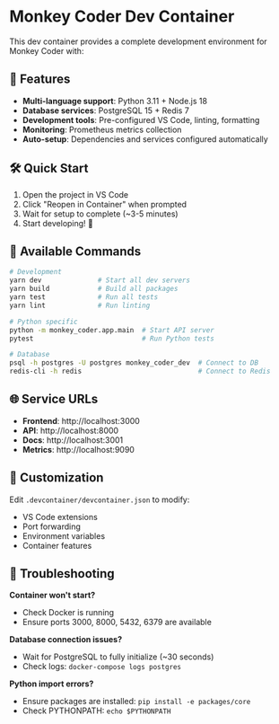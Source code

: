 # Monkey Coder Dev Container

This dev container provides a complete development environment for Monkey Coder with:

## 🚀 Features

- **Multi-language support**: Python 3.11 + Node.js 18
- **Database services**: PostgreSQL 15 + Redis 7
- **Development tools**: Pre-configured VS Code, linting, formatting
- **Monitoring**: Prometheus metrics collection
- **Auto-setup**: Dependencies and services configured automatically

## 🛠️ Quick Start

1. Open the project in VS Code
2. Click "Reopen in Container" when prompted
3. Wait for setup to complete (~3-5 minutes)
4. Start developing! 🎉

## 📝 Available Commands

```bash
# Development
yarn dev              # Start all dev servers
yarn build            # Build all packages
yarn test             # Run all tests
yarn lint             # Run linting

# Python specific
python -m monkey_coder.app.main  # Start API server
pytest                           # Run Python tests

# Database
psql -h postgres -U postgres monkey_coder_dev  # Connect to DB
redis-cli -h redis                             # Connect to Redis
```

## 🌐 Service URLs

- **Frontend**: http://localhost:3000
- **API**: http://localhost:8000
- **Docs**: http://localhost:3001  
- **Metrics**: http://localhost:9090

## 🔧 Customization

Edit `.devcontainer/devcontainer.json` to modify:
- VS Code extensions
- Port forwarding
- Environment variables
- Container features

## 🐛 Troubleshooting

**Container won't start?**
- Check Docker is running
- Ensure ports 3000, 8000, 5432, 6379 are available

**Database connection issues?**
- Wait for PostgreSQL to fully initialize (~30 seconds)
- Check logs: `docker-compose logs postgres`

**Python import errors?**
- Ensure packages are installed: `pip install -e packages/core`
- Check PYTHONPATH: `echo $PYTHONPATH`
